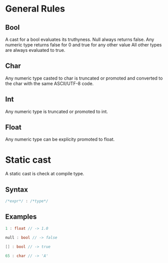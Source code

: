 # General Rules

## Bool

A cast for a bool evaluates its truthyness.
Null always returns false.
Any numeric type returns false for 0 and true for any other value
All other types are always evaluated to true. 

## Char 

Any numeric type casted to char is truncated or promoted and converted to the char with the same ASCII/UTF-8 code.

## Int

Any numeric type is truncated or promoted to int.

## Float

Any numeric type can be explicity promoted to float.

# Static cast

A static cast is check at compile type.

## Syntax

```c++
/*expr*/ : /*type*/
```

## Examples

```c++
1 : float // -> 1.0
```

```c++
null : bool // -> false
```

```c++
[] : bool // -> true
```

```c++
65 : char // -> 'A'
```